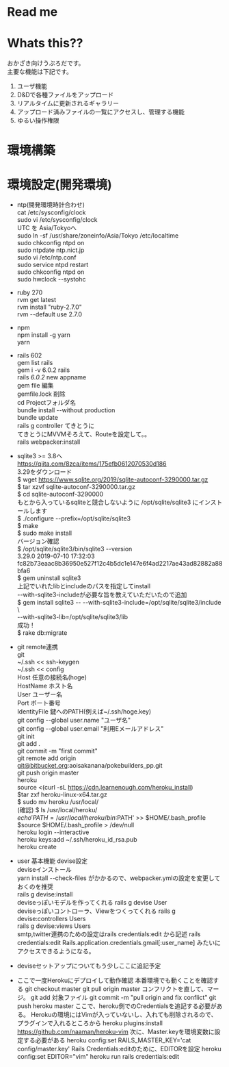 # Read me  

# Whats this??  
おかざき向けうぷろだです。  
主要な機能は下記です。  

1. ユーザ機能  
1. D&Dで各種ファイルをアップロード  
1. リアルタイムに更新されるギャラリー  
1. アップロード済みファイルの一覧にアクセスし、管理する機能  
1. ゆるい操作権限  

# 環境構築  

# 環境設定(開発環境)  

* ntp(開発環境時計合わせ)  
    cat /etc/sysconfig/clock  
    sudo vi /etc/sysconfig/clock   
    UTC を Asia/Tokyoへ  
    sudo ln -sf /usr/share/zoneinfo/Asia/Tokyo /etc/localtime  
    sudo chkconfig ntpd on  
    sudo ntpdate ntp.nict.jp  
    sudo vi /etc/ntp.conf  
    sudo service ntpd restart   
    sudo chkconfig ntpd on  
    sudo hwclock --systohc  
 
* ruby 270  
    rvm get latest  
    rvm install "ruby-2.7.0"  
    rvm --default use 2.7.0  
    
* npm   
    npm install -g yarn  
    yarn  

* rails 602  
    gem list rails    
    gem i -v 6.0.2 rails  
    rails _6.0.2_ new appname  
    gem file 編集  
    gemfile.lock 削除  
    cd Projectフォルダ名  
    bundle install --without production  
    bundle update  
    rails g controller てきとうに  
    てきとうにMVVMそろえて、Routeを設定して。。  
    rails webpacker:install  

* sqlite3 >= 3.8へ      
    https://qiita.com/8zca/items/175efb0612070530d186  
        3.29をダウンロード  
        $ wget https://www.sqlite.org/2019/sqlite-autoconf-3290000.tar.gz  
        $ tar xzvf sqlite-autoconf-3290000.tar.gz  
        $ cd sqlite-autoconf-3290000  
        もとから入っているsqliteと競合しないように /opt/sqlite/sqlite3 にインストールします  
        $ ./configure --prefix=/opt/sqlite/sqlite3  
        $ make  
        $ sudo make install  
        バージョン確認  
        $ /opt/sqlite/sqlite3/bin/sqlite3 --version  
        3.29.0 2019-07-10 17:32:03 fc82b73eaac8b36950e527f12c4b5dc1e147e6f4ad2217ae43ad82882a88bfa6  
        $ gem uninstall sqlite3  
            上記でいれたlibとincludeのパスを指定してinstall  
         --with-sqlite3-includeが必要な旨を教えていただいたので追加  
            $ gem install sqlite3 -- --with-sqlite3-include=/opt/sqlite/sqlite3/include \  
               --with-sqlite3-lib=/opt/sqlite/sqlite3/lib  
            成功！  
  $ rake db:migrate  

* git remote連携  
git  
    ~/.ssh << ssh-keygen  
    ~/.ssh << config  
    Host 任意の接続名(hoge)  
    HostName ホスト名  
    User ユーザー名  
    Port ポート番号  
    IdentityFile 鍵へのPATH(例えば~/.ssh/hoge.key)  
    git config --global user.name "ユーザ名"  
    git config --global user.email "利用Eメールアドレス"  
    git init  
    git add .  
    git commit -m "first commit"  
    git remote add origin git@bitbucket.org:aoisakanana/pokebuilders_pp.git  
    git push origin master  
heroku  
    source <(curl -sL https://cdn.learnenough.com/heroku_install)  
    $tar zxf heroku-linux-x64.tar.gz  
    $ sudo mv heroku /usr/local/  
    (確認)
    $ ls /usr/local/heroku/  
    $echo 'PATH=/usr/local/heroku/bin:$PATH' >> $HOME/.bash_profile  
    $source $HOME/.bash_profile > /dev/null  
    heroku login --interactive   
    heroku keys:add ~/.ssh/heroku_id_rsa.pub   
    heroku create  

* user 基本機能 devise設定  
deviseインストール  
    yarn install --check-files  がかかるので、webpacker.ymlの設定を変更しておくのを推奨  
    rails g devise:install  
    deviseっぽいモデルを作ってくれる
    rails g devise User  
    deviseっぽいコントローラ、Viewをつくってくれる
    rails g devise:controllers Users  
    rails g devise:views Users  
    smtp,twitter連携のための設定はrails credentials:edit から記述
    rails credentials:edit
    Rails.application.credentials.gmail[:user_name] みたいにアクセスできるようになる。


* deviseセットアップについてもう少しここに追記予定



* ここで一度Herokuにデプロイして動作確認
本番環境でも動くことを確認する
    git checkout master
    git pull origin master
    コンフリクトを直して、マージ。
    git add 対象ファイル
    git commit -m "pull origin and fix conflict"
    git push heroku master
ここで、heroku側でのCredentialsを追記する必要がある。
Herokuの環境にはVimが入っていないし、入れても削除されるので、プラグインで入れるところから
    heroku plugins:install https://github.com/naaman/heroku-vim
    次に、Master.keyを環境変数に設定する必要がある
    heroku config:set RAILS_MASTER_KEY='cat config/master.key'
    Rails Credentials:editのために、EDITORを設定
    heroku config:set EDITOR="vim"
    heroku run rails credentials:edit